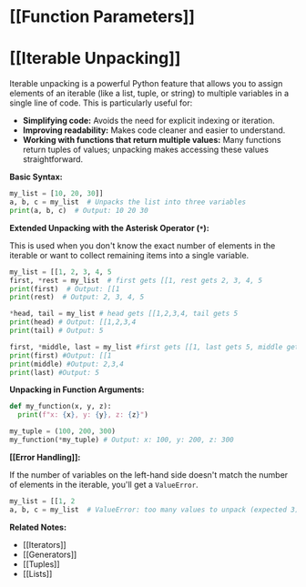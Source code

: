# [[Function Parameters]]
# [[Iterable Unpacking]] 
Iterable unpacking is a powerful Python feature that allows you to assign elements of an iterable (like a list, tuple, or string) to multiple variables in a single line of code.  This is particularly useful for:

* **Simplifying code:**  Avoids the need for explicit indexing or iteration.
* **Improving readability:** Makes code cleaner and easier to understand.
* **Working with functions that return multiple values:**  Many functions return tuples of values; unpacking makes accessing these values straightforward.


**Basic Syntax:**

```python
my_list = [10, 20, 30]]
a, b, c = my_list  # Unpacks the list into three variables
print(a, b, c)  # Output: 10 20 30
```

**Extended Unpacking with the Asterisk Operator (`*`):**

This is used when you don't know the exact number of elements in the iterable or want to collect remaining items into a single variable.

```python
my_list = [[1, 2, 3, 4, 5
first, *rest = my_list  # first gets [[1, rest gets 2, 3, 4, 5
print(first)  # Output: [[1
print(rest)  # Output: 2, 3, 4, 5

*head, tail = my_list # head gets [[1,2,3,4, tail gets 5
print(head) # Output: [[1,2,3,4
print(tail) # Output: 5

first, *middle, last = my_list #first gets [[1, last gets 5, middle gets 2,3,4
print(first) #Output: [[1
print(middle) #Output: 2,3,4
print(last) #Output: 5

```


**Unpacking in Function Arguments:**

```python
def my_function(x, y, z):
  print(f"x: {x}, y: {y}, z: {z}")

my_tuple = (100, 200, 300)
my_function(*my_tuple) # Output: x: 100, y: 200, z: 300
```

**[[Error Handling]]:**

If the number of variables on the left-hand side doesn't match the number of elements in the iterable, you'll get a `ValueError`.

```python
my_list = [[1, 2
a, b, c = my_list  # ValueError: too many values to unpack (expected 3)
```


**Related Notes:**

* [[Iterators]]
* [[Generators]]
* [[Tuples]]
* [[Lists]]


